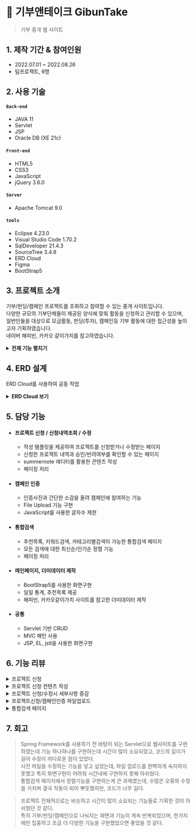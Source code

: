 # :pushpin: 기부앤테이크 GibunTake
> 기부 중개 웹 사이트


## 1. 제작 기간 & 참여인원
- 2022.07.01 ~ 2022.08.26
- 팀프로젝트, 6명


## 2. 사용 기술
#### `Back-end`
  - JAVA 11
  - Servlet
  - JSP
  - Oracle DB (XE 21c)
#### `Front-end`
  - HTML5
  - CSS3
  - JavaScript
  - jQuery 3.6.0
#### `Server`
  - Apache Tomcat 9.0
#### `tools`
  - Eclipse 4.23.0
  - Visual Studio Code 1.70.2
  - SqlDeveloper 21.4.3
  - SourceTree 3.4.8
  - ERD Cloud
  - Figma
  - BootStrap5


## 3. 프로젝트 소개
기부/펀딩/캠페인 프로젝트를 조회하고 참여할 수 있는 중개 사이트입니다. <br>
다양한 규모의 기부단체들이 제공된 양식에 맞춰 활동을 신청하고 관리할 수 있으며, <br>
일반인들을 대상으로 모금활동, 펀딩(투자), 캠페인등 기부 활동에 대한 접근성을 높이고자 기획하였습니다. <br>
네이버 해피빈, 카카오 같이가치를 참고하였습니다.

<details>
<summary><b>전체 기능 펼치기</b></summary>
<div markdown="1">

### 4.1. 팀원별 기능
  
- **김우인(조장)** - 로그인, 회원가입, ID찾기, PWD찾기, 회원정보수정
- **권효정(형상관리)** - 프로젝트 신청, 수정, 캠페인 인증, 통합검색, 메인페이지, 더미데이터
- **조아연(DB관리)** - 명세서/영수증 조회, 출력, 홈페이지소개
- **곽우진** - 결제, 후기, 스토리(프로젝트현황), 헤더푸터
- **박준혁** - 프로젝트 조회, 프로젝트 참여, 댓글
- **박찬수** - 공지사항, FAQ/문의게시판, 일정관리

### 4.2. 기능 상세

- **일반회원/기업**
  - 회원가입/탈퇴
  - 로그인/로그아웃
  - 아이디/비밀번호찾기
  - 기부명세서 관리
  - 기부영수증 관리

- **프로젝트**
  - 프로젝트 신청
  - 프로젝트 수정
  - 프로젝트 조회
  - 결제
  - 캠페인 인증
  - 후기
  - 댓글
  
- **게시판**
  - 공지사항
  - FAQ
  - 문의
  
- **홈페이지**
  - 통합검색
  - 스토리 (프로젝트 현황)
  - 소개페이지
  - 메인페이지
  
</div>
</details>


## 4. ERD 설계
ERD Cloud를 사용하여 공동 작업
<details>
<summary><b>ERD Cloud 보기</b></summary>

![기부앤테이크](https://user-images.githubusercontent.com/96437859/203082016-5668bb7c-fda4-4d78-8d52-49ce1a049a4f.png)

</details>


## 5. 담당 기능

- #### 프로젝트 신청 / 신청내역조회 / 수정
  - 작성 템플릿을 제공하여 프로젝트를 신청받거나 수정받는 페이지
  - 신청한 프로잭트 내역과 승인/반려여부를 확인할 수 있는 페이지
  - summernote 에디터를 활용한 콘텐츠 작성
  - 페이징 처리
- #### 캠페인 인증
  - 인증사진과 간단한 소감을 올려 캠페인에 참여하는 기능
  - File Upload 기능 구현
  - JavaScript를 사용한 글자수 제한
- #### 통합검색
  - 추천목록, 키워드검색, 카테고리별검색이 가능한 통합검색 페이지
  - 모든 검색에 대한 최신순/인기순 정렬 기능
  - 페이징 처리
- #### 메인페이지, 더미데이터 제작
  - BootStrap5를 사용한 화면구현
  - 일일 통계, 추천목록 제공
  - 해피빈, 카카오같이가치 사이트를 참고한 더미데이터 제작
- #### 공통
  - Servlet 기반 CRUD
  - MVC 패턴 사용
  - JSP, EL, jstl을 사용한 화면구현
  
  
## 6. 기능 리뷰
<details>
<summary>프로젝트 신청</summary>
- 기부/펀딩/캠페인이 등록테이블을 중심으로 각각 세부사항이 여러개로 나뉘어 있었으며, 최대 4개의 테이블에 데이터를 나누어 넣어줬어야 했다.<br>
- if문으로 돌아가면서 데이터를 삽입했고, 중간에 삽입이 안될시 전체 롤백되는 코드로 작성하였다.
</details>
<details>
<summary>프로젝트 신청 컨텐츠 작성</summary>
- 기존 textarea를 사용하다 화면이 아쉽다는 생각이 들었고, 팀원이 summernote 에디터를 추천해주어 사용하게 되었다. <br>
- 사용방법을 익히는데 시간이 다소 소요되었다.
</details>
<details>
<summary>프로젝트 신청/수정시 세부사항 증감</summary>
- 기부/펀딩에서 세부지출사항목록과 리워드목록을 입력받아야 했고 추가하거나 삭제한 칸을 모두 DB에 적용해야 했다. <br>
- 칸 추가/삭제는 JavaScript 테이블 셀추가로 구현하였으며 string 배열로 각각 저장하여 반복문으로 삽입하였다. <br>
- 프로젝트 수정도 목록을 DB에서 배열로 받아와 jstl 반복문으로 화면에 출력하였다.
</details>
<details>
<summary>프로젝트신청/캠페인인증 파일업로드</summary>
- form의 multipartdata방식으로 받아와 currenttimemills와 randomUUID를 사용하여 새로운 이름을 생성하고 <br>
  stream을 사용하여 바뀐 파일 명으로 서버에 저장하고 DB에 이름을 업로드해주었다.
</details>
<details>
<summary>통합검색 페이지</summary>
- 추천목록/키워드검색/주제별검색 별로 화면을 다르게 나타내기 위해 EL표현식을 사용하였다. <br>
- PageVo를 만들고 SQL ROWNUM과 서브쿼리를 사용하여 페이징 처리를 구현하였다. <br>
- 기능별로 DAO단에서 정렬을 따로 구현하였다..
</details>


## 7. 회고
> Spring Framework를 사용하기 전 바탕이 되는 Servlet으로 웹사이트를 구현하였는데 기능 하나하나를 구현하는데 시간이 많이 소요되었고, 코드의 길이가 길어 수정이 까다로운 점이 있었다. <br>
> 사진 파일을 수정하는 기능을 넣고 싶었는데, 파일 업로드를 완벽하게 숙지하지 못했고 특히 화면구현이 어려워 시간내에 구현하지 못해 아쉬웠다. <br>
> 통합검색 페이지에서 정렬기능을 구현하는게 큰 과제였는데, 수많은 오류와 수정을 거치며 결국 작동이 되어 뿌듯했지만, 코드가 너무 길다.<br>

> 프로젝트 전체적으로는 비슷하고 시간이 많이 소요되는 기능들로 기획한 것이 아쉬웠던 것 같다. <br>
> 특히 기부/펀딩/캠페인으로 나눠지는 화면과 기능이 계속 반복되었으며, 한가지에만 집중하고 조금 더 다양한 기능을 구현했었으면 좋았을 것 같다.
